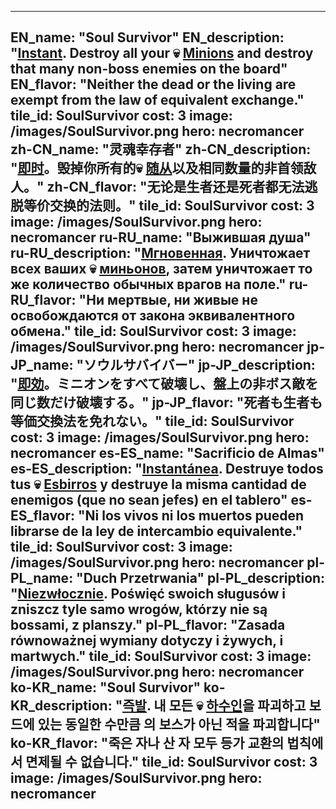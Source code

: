 ---

EN_name: "Soul Survivor"
EN_description: "<u><u>Instant</u></u>. Destroy all your 💀 <u>Minions</u> and destroy that many non-boss enemies on the board"
EN_flavor: "Neither the dead or the living are exempt from the law of equivalent exchange."
tile_id: SoulSurvivor
cost: 3
image: /images/SoulSurvivor.png
hero: necromancer
zh-CN_name: "灵魂幸存者"
zh-CN_description: "<u><u>即时</u></u>。毁掉你所有的💀 <u>随从</u>以及相同数量的非首领敌人。"
zh-CN_flavor: "无论是生者还是死者都无法逃脱等价交换的法则。"
tile_id: SoulSurvivor
cost: 3
image: /images/SoulSurvivor.png
hero: necromancer
ru-RU_name: "Выжившая душа"
ru-RU_description: "<u><u>Мгновенная</u></u>. Уничтожает всех ваших 💀 <u>миньонов</u>, затем уничтожает то же количество обычных врагов на поле."
ru-RU_flavor: "Ни мертвые, ни живые не освобождаются от закона эквивалентного обмена."
tile_id: SoulSurvivor
cost: 3
image: /images/SoulSurvivor.png
hero: necromancer
jp-JP_name: "ソウルサバイバー"
jp-JP_description: "<u><u>即効</u></u>。ミニオンをすべて破壊し、盤上の非ボス敵を同じ数だけ破壊する。"
jp-JP_flavor: "死者も生者も等価交換法を免れない。"
tile_id: SoulSurvivor
cost: 3
image: /images/SoulSurvivor.png
hero: necromancer
es-ES_name: "Sacrificio de Almas"
es-ES_description: "<u><u>Instantánea</u></u>. Destruye todos tus 💀 <u>Esbirros</u> y destruye la misma cantidad de enemigos (que no sean jefes) en el tablero"
es-ES_flavor: "Ni los vivos ni los muertos pueden librarse de la ley de intercambio equivalente."
tile_id: SoulSurvivor
cost: 3
image: /images/SoulSurvivor.png
hero: necromancer
pl-PL_name: "Duch Przetrwania"
pl-PL_description: "<u><u>Niezwłocznie</u></u>. Poświęć swoich sługusów i zniszcz tyle samo wrogów, którzy nie są bossami, z planszy."
pl-PL_flavor: "Zasada równoważnej wymiany dotyczy i żywych, i martwych."
tile_id: SoulSurvivor
cost: 3
image: /images/SoulSurvivor.png
hero: necromancer
ko-KR_name: "Soul Survivor"
ko-KR_description: "<u><u>즉발</u></u>. 내 모든 💀 <u>하수인</u>을 파괴하고 보드에 있는 동일한 수만큼 의 보스가 아닌 적을 파괴합니다"
ko-KR_flavor: "죽은 자나 산 자 모두 등가 교환의 법칙에서 면제될 수 없습니다."
tile_id: SoulSurvivor
cost: 3
image: /images/SoulSurvivor.png
hero: necromancer
---